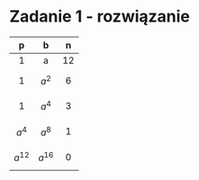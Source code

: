 # Zadanie 1 - rozwiązanie

|      p      |      b      |  n  |
| :---------: | :---------: | :-: |
|      1      |      a      |  12 |
|      1      |   $$a^2$$   |  6  |
|      1      |   $$a^4$$   |  3  |
|   $$a^4$$   |   $$a^8$$   |  1  |
| $$a^{12}$$  | $$a^{16}$$  |  0  |
